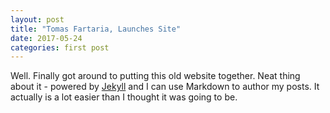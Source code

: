 ```yaml
---
layout: post
title: "Tomas Fartaria, Launches Site"
date: 2017-05-24
categories: first post
---
```


Well. Finally got around to putting this old website together. Neat thing about it - powered by [Jekyll](http://jekyllrb.com) and I can use Markdown to author my posts. It actually is a lot easier than I thought it was going to be.
